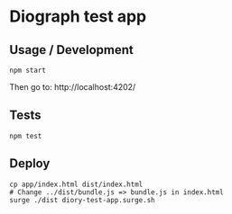 # Diograph test app

## Usage / Development

```
npm start
```
Then go to: http://localhost:4202/


## Tests

```
npm test
```

## Deploy

```
cp app/index.html dist/index.html
# Change ../dist/bundle.js => bundle.js in index.html
surge ./dist diory-test-app.surge.sh
```
